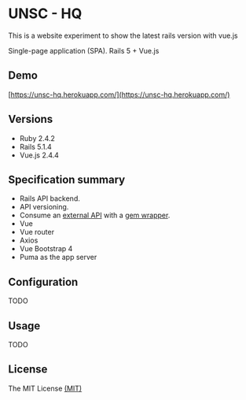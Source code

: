 # UNSC - HQ

This is a website experiment to show the latest rails version with vue.js

Single-page application (SPA). Rails 5 + Vue.js

## Demo
[https://unsc-hq.herokuapp.com/](https://unsc-hq.herokuapp.com/)

## Versions
* Ruby 2.4.2
* Rails 5.1.4
* Vue.js 2.4.4

## Specification summary
* Rails API backend.
* API versioning.
* Consume an [external API](https://developer.haloapi.com/) with a [gem wrapper](https://github.com/xarlybovi/halo-api).
* Vue
* Vue router
* Axios 
* Vue Bootstrap 4
* Puma as the app server

## Configuration
TODO

## Usage
TODO

## License 

The MIT License [(MIT)](http://opensource.org/licenses/MIT)

